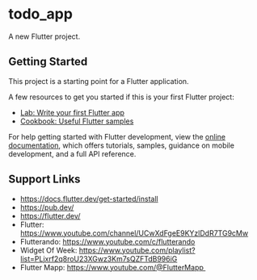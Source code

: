 # todo_app

A new Flutter project.

## Getting Started

This project is a starting point for a Flutter application.

A few resources to get you started if this is your first Flutter project:

- [Lab: Write your first Flutter app](https://docs.flutter.dev/get-started/codelab)
- [Cookbook: Useful Flutter samples](https://docs.flutter.dev/cookbook)

For help getting started with Flutter development, view the
[online documentation](https://docs.flutter.dev/), which offers tutorials,
samples, guidance on mobile development, and a full API reference.

## Support Links
- https://docs.flutter.dev/get-started/install
- https://pub.dev/
- https://flutter.dev/
- Flutter: https://www.youtube.com/channel/UCwXdFgeE9KYzlDdR7TG9cMw
- Flutterando: https://www.youtube.com/c/flutterando
- Widget Of Week: https://www.youtube.com/playlist?list=PLjxrf2q8roU23XGwz3Km7sQZFTdB996iG
- Flutter Mapp: https://www.youtube.com/@FlutterMapp 
